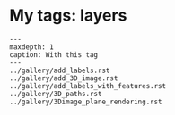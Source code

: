 # My tags: layers

```{toctree}
---
maxdepth: 1
caption: With this tag
---
../gallery/add_labels.rst
../gallery/add_3D_image.rst
../gallery/add_labels_with_features.rst
../gallery/3D_paths.rst
../gallery/3Dimage_plane_rendering.rst
```
